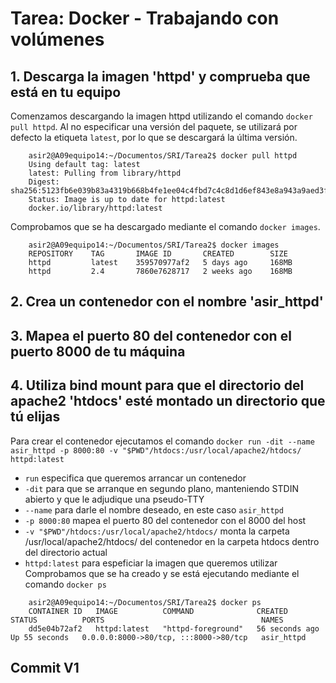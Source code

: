 # Tarea: Docker - Trabajando con volúmenes
## 1. Descarga la imagen 'httpd' y comprueba que está en tu equipo
Comenzamos descargando la imagen httpd utilizando el comando `docker pull httpd`. Al no especificar una versión del paquete, se utilizará por defecto la etiqueta `latest`, por lo que se descargará la última versión.
```console
    asir2@A09equipo14:~/Documentos/SRI/Tarea2$ docker pull httpd
    Using default tag: latest
    latest: Pulling from library/httpd
    Digest: sha256:5123fb6e039b83a4319b668b4fe1ee04c4fbd7c4c8d1d6ef843e8a943a9aed3f
    Status: Image is up to date for httpd:latest
    docker.io/library/httpd:latest
```
Comprobamos que se ha descargado mediante el comando `docker images`.
```console
    asir2@A09equipo14:~/Documentos/SRI/Tarea2$ docker images
    REPOSITORY    TAG       IMAGE ID       CREATED        SIZE
    httpd         latest    359570977af2   5 days ago     168MB
    httpd         2.4       7860e7628717   2 weeks ago    168MB
```
## 2. Crea un contenedor con el nombre 'asir_httpd'
## 3. Mapea el puerto 80 del contenedor con el puerto 8000 de tu máquina
## 4. Utiliza bind mount para que el directorio del apache2 'htdocs' esté montado un directorio que tú elijas
Para crear el contenedor ejecutamos el comando `docker run -dit --name asir_httpd -p 8000:80 -v "$PWD"/htdocs:/usr/local/apache2/htdocs/ httpd:latest`
* `run` especifica que queremos arrancar un contenedor
* `-dit` para que se arranque en segundo plano, manteniendo STDIN abierto y que le adjudique una pseudo-TTY
* `--name` para darle el nombre deseado, en este caso `asir_httpd`
* `-p 8000:80` mapea el puerto 80 del contenedor con el 8000 del host
* `-v "$PWD"/htdocs:/usr/local/apache2/htdocs/` monta la carpeta /usr/local/apache2/htdocs/ del contenedor en la carpeta htdocs dentro del directorio actual
* `httpd:latest` para espeficiar la imagen que queremos utilizar
Comprobamos que se ha creado y se está ejecutando mediante el comando `docker ps`
```console
    asir2@A09equipo14:~/Documentos/SRI/Tarea2$ docker ps
    CONTAINER ID   IMAGE          COMMAND              CREATED          STATUS          PORTS                                   NAMES
    dd5e04b72af2   httpd:latest   "httpd-foreground"   56 seconds ago   Up 55 seconds   0.0.0.0:8000->80/tcp, :::8000->80/tcp   asir_httpd
```
## Commit V1

